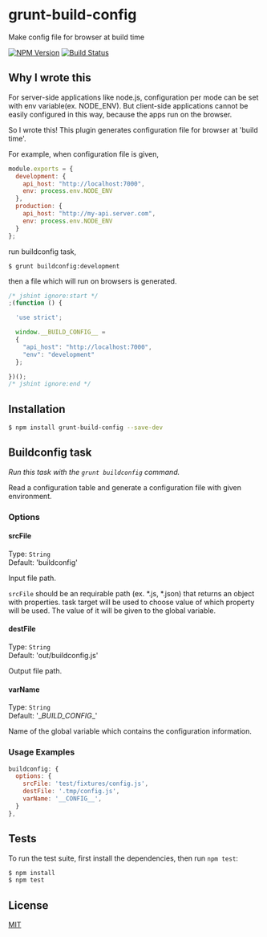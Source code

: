 # grunt-build-config

  Make config file for browser at build time

  [![NPM Version][npm-image]][npm-url]
  [![Build Status][travis-image]][travis-url]

## Why I wrote this

  For server-side applications like node.js, configuration per mode can be set with env variable(ex. NODE_ENV).
  But client-side applications cannot be easily configured in this way, because the apps run on the browser.
  
  So I wrote this! This plugin generates configuration file for browser at 'build time'.
  
  For example, when configuration file is given,

```js
module.exports = {
  development: {
    api_host: "http://localhost:7000",
    env: process.env.NODE_ENV
  },
  production: {
    api_host: "http://my-api.server.com",
    env: process.env.NODE_ENV
  }
};
```
  
  run buildconfig task,
  
```shell
$ grunt buildconfig:development
```
  
  then a file which will run on browsers is generated.
    
```js
/* jshint ignore:start */
;(function () {

  'use strict';

  window.__BUILD_CONFIG__ =
  {
    "api_host": "http://localhost:7000",
    "env": "development"
  };

})();
/* jshint ignore:end */
```

  
## Installation

```bash
$ npm install grunt-build-config --save-dev
```

## Buildconfig task
_Run this task with the `grunt buildconfig` command._

Read a configuration table and generate a configuration file with given environment.

### Options

#### srcFile

  Type: `String`  
  Default: 'buildconfig'

  Input file path.

  `srcFile` should be an requirable path (ex. *.js, *.json) that returns an object with properties.
  task target will be used to choose value of which property will be used.
  The value of it will be given to the global variable.

#### destFile

  Type: `String`  
  Default: 'out/buildconfig.js'

  Output file path.

#### varName

  Type: `String`  
  Default: '\__BUILD_CONFIG__'
  
  Name of the global variable which contains the configuration information.

### Usage Examples

```js
buildconfig: {
  options: {
    srcFile: 'test/fixtures/config.js',
    destFile: '.tmp/config.js',
    varName: '__CONFIG__',
  }
},
```

## Tests

  To run the test suite, first install the dependencies, then run `npm test`:

```bash
$ npm install
$ npm test
```

## License

  [MIT](LICENSE)
  
[npm-image]: https://img.shields.io/npm/v/grunt-build-config.svg
[npm-url]: https://npmjs.org/package/grunt-build-config
[travis-image]: https://travis-ci.org/gifff/grunt-build-config.svg?branch=master
[travis-url]: https://travis-ci.org/gifff/grunt-build-config
